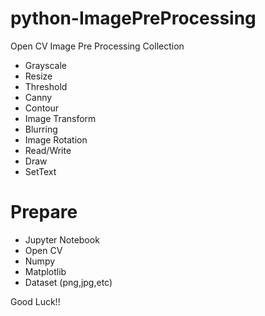 # python-ImagePreProcessing
Open CV Image Pre Processing Collection
- Grayscale 
- Resize
- Threshold 
- Canny 
- Contour
- Image Transform 
- Blurring
- Image Rotation
- Read/Write 
- Draw 
- SetText

# Prepare 
- Jupyter Notebook 
- Open CV 
- Numpy 
- Matplotlib
- Dataset (png,jpg,etc)

Good Luck!!
